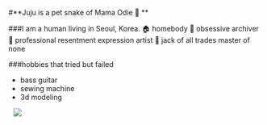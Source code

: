 #**Juju is a pet snake of Mama Odie 🐍
**

###I am a human living in Seoul, Korea.
🏠 homebody
📓 obsessive archiver
🤬 professional resentment expression artist
🎃 jack of all trades master of none

###hobbies that tried but failed
- bass guitar
- sewing machine
- 3d modeling

<a href="https://blog.naver.com/southpoley">
    <img 
        src="http://img.shields.io/badge/-blog-03C75A?style=flat&logo=Naver&link=https://blog.naver.com/southpoley"
        style="height : auto; margin-left : 10px; margin-right : 10px;"/>
</a>


<!--
**jujusnake/jujusnake** is a ✨ _special_ ✨ repository because its `README.md` (this file) appears on your GitHub profile.

Here are some ideas to get you started:

- 🔭 I’m currently working on ...
- 🌱 I’m currently learning ...
- 👯 I’m looking to collaborate on ...
- 🤔 I’m looking for help with ...
- 💬 Ask me about ...
- 📫 How to reach me: ...
- 😄 Pronouns: ...
- ⚡ Fun fact: ...
-->
